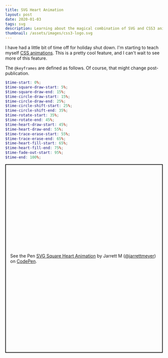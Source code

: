 ```yaml
---
title: SVG Heart Animation
layout: post
date: 2020-01-03
tags: svg
description: Learning about the magical combination of SVG and CSS3 animations
thumbnail: /assets/images/css3-logo.svg
---
```


I have had a little bit of time off for holiday shut down. I'm starting to teach myself [CSS animations](https://developer.mozilla.org/en-US/docs/Web/CSS/CSS_Animations). This is a pretty cool feature, and I can't wait to see more of this feature.

The `@keyframes` are defined as follows. Of course, that might change post-publication.

```scss
$time-start: 0%;
$time-square-draw-start: 5%;
$time-square-draw-end: 15%;
$time-circle-draw-start: 15%;
$time-circle-draw-end: 25%;
$time-circle-shift-start: 25%;
$time-circle-shift-end: 35%;
$time-rotate-start: 35%;
$time-rotate-end: 45%;
$time-heart-draw-start: 45%;
$time-heart-draw-end: 55%;
$time-trace-erase-start: 55%;
$time-trace-erase-end: 65%;
$time-heart-fill-start: 65%;
$time-heart-fill-end: 75%;
$time-fade-out-start: 95%;
$time-end: 100%;
```

<p class="codepen" data-height="600" data-theme-id="light" data-default-tab="result" data-user="jarrettmeyer" data-slug-hash="wvBrzXZ" style="height: 600px; box-sizing: border-box; display: flex; align-items: center; justify-content: center; border: 2px solid; margin: 1em 0; padding: 1em;" data-pen-title="SVG Square Heart Animation">
  <span>See the Pen <a href="https://codepen.io/jarrettmeyer/pen/wvBrzXZ">
  SVG Square Heart Animation</a> by Jarrett M (<a href="https://codepen.io/jarrettmeyer">@jarrettmeyer</a>)
  on <a href="https://codepen.io">CodePen</a>.</span>
</p>
<script async src="https://static.codepen.io/assets/embed/ei.js"></script>

